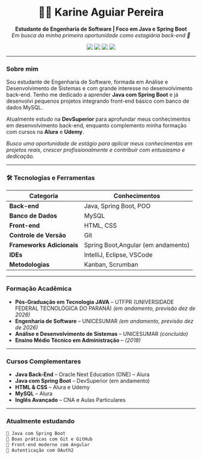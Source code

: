 <h1 align="center">👩‍💻 Karine Aguiar Pereira</h1>

<p align="center">
  <strong>Estudante de Engenharia de Software | Foco em Java e Spring Boot</strong><br>
  <i>Em busca da minha primeira oportunidade como estagiária back-end 💜</i>
</p>

<p align="center">
  <img src="https://img.shields.io/badge/Java-SpringBoot-8A2BE2?style=flat-square&logo=java&logoColor=white" />
  <img src="https://img.shields.io/badge/MySQL-Intermediário-DA70D6?style=flat-square&logo=mysql&logoColor=white" />
  <img src="https://img.shields.io/badge/HTML/CSS-Front--end básico-EE82EE?style=flat-square&logo=html5&logoColor=white" />
  <img src="https://img.shields.io/badge/Git-Controle%20de%20versão-BA55D3?style=flat-square&logo=git&logoColor=white" />
</p>

---

###  Sobre mim

Sou estudante de Engenharia de Software, formada em Análise e Desenvolvimento de Sistemas e com grande interesse no desenvolvimento back-end. Tenho me dedicado a aprender **Java com Spring Boot** e já desenvolvi pequenos projetos integrando front-end básico com banco de dados MySQL.

Atualmente estudo na **DevSuperior** para aprofundar meus conhecimentos em desenvolvimento back-end, enquanto complemento minha formação com cursos na **Alura** e **Udemy**.

 *Busco uma oportunidade de estágio para aplicar meus conhecimentos em projetos reais, crescer profissionalmente e contribuir com entusiasmo e dedicação.*

---

### 🛠️ Tecnologias e Ferramentas

| Categoria               | Conhecimentos                      |
|------------------------|------------------------------------|
| **Back-end**           | Java, Spring Boot, POO             |
| **Banco de Dados**     | MySQL                              |
| **Front-end**          | HTML, CSS                          |
| **Controle de Versão** | Git                                |
| **Frameworks Adicionais** | Spring Boot,Angular (em andamento)|
| **IDEs**               | IntelliJ, Eclipse, VSCode          |
| **Metodologias**       | Kanban, Scrumban                   |

---

###  Formação Acadêmica

-  **Pós-Graduação em Tecnologia JAVA** – UTFPR (UNIVERSIDADE FEDERAL TECNOLÓGICA DO PARANÁ) *(em andamento, previsão dez de 2026)*  
-  **Engenharia de Software** – UNICESUMAR *(em andamento, previsão dez de 2026)*  
-  **Análise e Desenvolvimento de Sistemas** – UNICESUMAR *(concluído)*  
-  **Ensino Médio Técnico em Administração** – *(2018)*  

---

###  Cursos Complementares

- **Java Back-End** – Oracle Next Education (ONE) – Alura 
- **Java com Spring Boot** – DevSuperior (em andamento)  
- **HTML & CSS** – Alura e Udemy 
- **MySQL** – Alura 
- **Inglês Avançado** – CNA e Aulas Particulares

---

###  Atualmente estudando

```txt
🔸 Java com Spring Boot
🔸 Boas práticas com Git e GitHub
🔸 Front-end moderno com Angular
🔸 Autenticação com OAuth2
